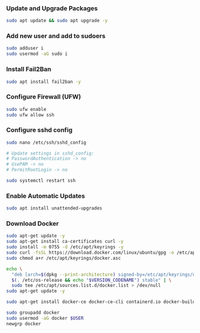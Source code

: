 
### Update and Upgrade Packages

```bash
sudo apt update && sudo apt upgrade -y
```

### Add new user and add to sudoers
```bash
sudo adduser i
sudo usermod -aG sudo i
```

### Install Fail2Ban
```bash
sudo apt install fail2ban -y
```

### Configure Firewall (UFW)
```bash
sudo ufw enable
sudo ufw allow ssh
```

### Configure sshd config
```bash
sudo nano /etc/ssh/sshd_config

# Update settings in sshd_config:
# PasswordAuthentication -> no
# UsePAM -> no
# PermitRootLogin -> no

sudo systemctl restart ssh
```


### Enable Automatic Updates
```bash
sudo apt install unattended-upgrades
```

### Download Docker
```bash
sudo apt-get update -y
sudo apt-get install ca-certificates curl -y
sudo install -m 0755 -d /etc/apt/keyrings -y
sudo curl -fsSL https://download.docker.com/linux/ubuntu/gpg -o /etc/apt/keyrings/docker.asc
sudo chmod a+r /etc/apt/keyrings/docker.asc

echo \
  "deb [arch=$(dpkg --print-architecture) signed-by=/etc/apt/keyrings/docker.asc] https://download.docker.com/linux/ubuntu \
  $(. /etc/os-release && echo "$VERSION_CODENAME") stable" | \
  sudo tee /etc/apt/sources.list.d/docker.list > /dev/null
sudo apt-get update -y

sudo apt-get install docker-ce docker-ce-cli containerd.io docker-buildx-plugin docker-compose-plugin -y

sudo groupadd docker
sudo usermod -aG docker $USER
newgrp docker
```

